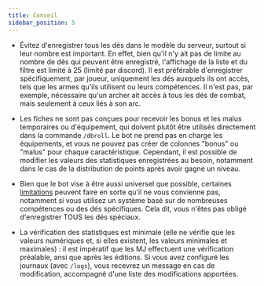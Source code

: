 ```yaml
---
title: Conseil
sidebar_position: 5
---
```


- Évitez d'enregistrer tous les dés dans le modèle du serveur, surtout si leur nombre est important. En effet, bien qu'il n'y ait pas de limite au nombre de dés qui peuvent être enregistré, l'affichage de la liste et du filtre est limité à 25 (limité par discord). Il est préférable d'enregistrer spécifiquement, par joueur, uniquement les dés auxquels ils ont accès, tels que les armes qu'ils utilisent ou leurs compétences. Il n'est pas, par exemple, nécessaire qu'un archer ait accès à tous les dés de combat, mais seulement à ceux liés à son arc.

- Les fiches ne sont pas conçues pour recevoir les bonus et les malus temporaires ou d'équipement, qui doivent plutôt être utilisés directement dans la commande `/dbroll`. Le bot ne prend pas en charge les équipements, et vous ne pouvez pas créer de colonnes "bonus" ou "malus" pour chaque caractéristique. Cependant, il est possible de modifier les valeurs des statistiques enregistrées au besoin, notamment dans le cas de la distribution de points après avoir gagné un niveau.

- Bien que le bot vise à être aussi universel que possible, certaines [limitations](./register/limitation) peuvent faire en sorte qu'il ne vous convienne pas, notamment si vous utilisez un système basé sur de nombreuses compétences ou des dés spécifiques. Cela dit, vous n'êtes pas obligé d'enregistrer TOUS les dés spéciaux.

- La vérification des statistiques est minimale (elle ne vérifie que les valeurs numériques et, si elles existent, les valeurs minimales et maximales) : il est impératif que les MJ effectuent une vérification préalable, ansi que après les éditions. Si vous avez configuré les journaux (avec `/logs`), vous recevrez un message en cas de modification, accompagné d'une liste des modifications apportées.
